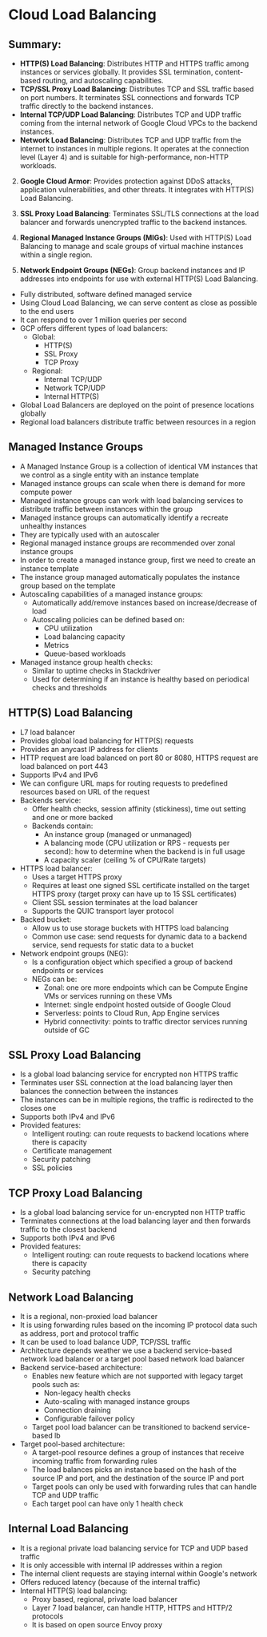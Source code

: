# Cloud Load Balancing

## Summary: 
   - **HTTP(S) Load Balancing**: Distributes HTTP and HTTPS traffic among instances or services globally. It provides SSL termination, content-based routing, and autoscaling capabilities.
   - **TCP/SSL Proxy Load Balancing**: Distributes TCP and SSL traffic based on port numbers. It terminates SSL connections and forwards TCP traffic directly to the backend instances.
   - **Internal TCP/UDP Load Balancing**: Distributes TCP and UDP traffic coming from the internal network of Google Cloud VPCs to the backend instances.
   - **Network Load Balancing**: Distributes TCP and UDP traffic from the internet to instances in multiple regions. It operates at the connection level (Layer 4) and is suitable for high-performance, non-HTTP workloads.

2. **Google Cloud Armor**: Provides protection against DDoS attacks, application vulnerabilities, and other threats. It integrates with HTTP(S) Load Balancing.

3. **SSL Proxy Load Balancing**: Terminates SSL/TLS connections at the load balancer and forwards unencrypted traffic to the backend instances.

4. **Regional Managed Instance Groups (MIGs)**: Used with HTTP(S) Load Balancing to manage and scale groups of virtual machine instances within a single region.

5. **Network Endpoint Groups (NEGs)**: Group backend instances and IP addresses into endpoints for use with external HTTP(S) Load Balancing.

- Fully distributed, software defined managed service
- Using Cloud Load Balancing, we can serve content as close as possible to the end users
- It can respond to over 1 million queries per second
- GCP offers different types of load balancers:
    - Global:
        - HTTP(S)
        - SSL Proxy
        - TCP Proxy
    - Regional:
        - Internal TCP/UDP
        - Network TCP/UDP
        - Internal HTTP(S)
- Global Load Balancers are deployed on the point of presence locations globally
- Regional load balancers distribute traffic between resources in a region

## Managed Instance Groups

- A Managed Instance Group is a collection of identical VM instances that we control as a single entity with an instance template
- Managed instance groups can scale when there is demand for more compute power
- Managed instance groups can work with load balancing services to distribute traffic between instances within the group
- Managed instance groups can automatically identify a recreate unhealthy instances
- They are typically used with an autoscaler
- Regional managed instance groups are recommended over zonal instance groups
- In order to create a managed instance group, first we need to create an instance template
- The instance group managed automatically populates the instance group based on the template
- Autoscaling capabilities of a managed instance groups:
    - Automatically add/remove instances based on increase/decrease of load
    - Autoscaling policies can be defined based on:
        - CPU utilization
        - Load balancing capacity
        - Metrics
        - Queue-based workloads
- Managed instance group health checks:
    - Similar to uptime checks in Stackdriver
    - Used for determining if an instance is healthy based on periodical checks and thresholds

## HTTP(S) Load Balancing

- L7 load balancer
- Provides global load balancing for HTTP(S) requests
- Provides an anycast IP address for clients
- HTTP request are load balanced on port 80 or 8080, HTTPS request are load balanced on port 443
- Supports IPv4 and IPv6
- We can configure URL maps for routing requests to predefined resources based on URL of the request
- Backends service:
    - Offer health checks, session affinity (stickiness), time out setting and one or more backed
    - Backends contain:
        - An instance group (managed or unmanaged)
        - A balancing mode (CPU utilization or RPS - requests per second): how to determine when the backend is in full usage
        - A capacity scaler (ceiling % of CPU/Rate targets)
- HTTPS load balancer:
    - Uses a target HTTPS proxy
    - Requires at least one signed SSL certificate installed on the target HTTPS proxy (target proxy can have up to 15 SSL certificates)
    - Client SSL session terminates at the load balancer
    - Supports the QUIC transport layer protocol
- Backed bucket:
    - Allow us to use storage buckets with HTTPS load balancing
    - Common use case: send requests for dynamic data to a backend service, send requests for static data to a bucket
- Network endpoint groups (NEG):
    - Is a configuration object which specified a group of backend endpoints or services
    - NEGs can be:
        - Zonal: one ore more endpoints which can be Compute Engine VMs or services running on these VMs
        - Internet: single endpoint hosted outside of Google Cloud
        - Serverless: points to Cloud Run, App Engine services
        - Hybrid connectivity: points to traffic director services running outside of GC

## SSL Proxy Load Balancing

- Is a global load balancing service for encrypted non HTTPS traffic
- Terminates user SSL connection at the load balancing layer then balances the connection between the instances
- The instances can be in multiple regions, the traffic is redirected to the closes one
- Supports both IPv4 and IPv6
- Provided features:
    - Intelligent routing: can route requests to backend locations where there is capacity
    - Certificate management
    - Security patching
    - SSL policies

## TCP Proxy Load Balancing

- Is a global load balancing service for un-encrypted non HTTP traffic
- Terminates connections at the load balancing layer and then forwards traffic to the closest backend
- Supports both IPv4 and IPv6
- Provided features:
    - Intelligent routing: can route requests to backend locations where there is capacity
    - Security patching

## Network Load Balancing

- It is a regional, non-proxied load balancer
- It is using forwarding rules based on the incoming IP protocol data such as address, port and protocol traffic
- It can be used to load balance UDP, TCP/SSL traffic
- Architecture depends weather we use a backend service-based network load balancer or a target pool based network load balancer
- Backend service-based architecture:
    - Enables new feature which are not supported with legacy target pools such as:
        - Non-legacy health checks
        - Auto-scaling with managed instance groups
        - Connection draining
        - Configurable failover policy
    - Target pool load balancer can be transitioned to backend service-based lb
- Target pool-based architecture:
    - A target-pool resource defines a group of instances that receive incoming traffic from forwarding rules
    - The load balances picks an instance based on the hash of the source IP and port, and the destination of the source IP and port
    - Target pools can only be used with forwarding rules that can handle TCP and UDP traffic
    - Each target pool can have only 1 health check

## Internal Load Balancing

- It is a regional private load balancing service for TCP and UDP based traffic
- It is only accessible with internal IP addresses within a region
- The internal client requests are staying internal within Google's network
- Offers reduced latency (because of the internal traffic)
- Internal HTTP(S) load balancing:
    - Proxy based, regional, private load balancer
    - Layer 7 load balancer, can handle HTTP, HTTPS and HTTP/2 protocols
    - It is based on open source Envoy proxy



